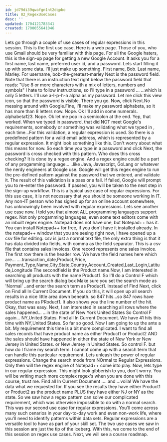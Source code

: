 ```yaml
---
id: jd79di39qwafgn1nt2dqpbo
title: 02_RegexUseCases
desc: ''
updated: 1704121783341
created: 1700055641046
---
```

Lets go through a couple of use cases of regular expressions in this session. 
This is the first use case. 
Here is a web page. 
Those of you, who use Gmail should be very familiar with this page. 
For all the Google haters, this is the sign-up page for getting a new Google Account. 
It asks you for a first name, last name, preferred user id, and a password. 
Lets start filling it up with some data. 
I'll just make up something. 
First name, Bob. 
Last name, Marley. 
For username, bob-the-greatest-marley Next is the password field. 
Note that there is an instruction text right below the password field that reads: "Use 8 or more characters with a mix of letters, numbers and symbols" I hate to follow instructions, so I'll type in a password ... 
...which is only 5 letters. 
I'll use a-l-p-h-a alpha as my password. 
Let me click this view icon, so that the password is visible. 
There you go. 
Now, click Next.No messing around with Google.Fine, I'll make my password alphabeta, so it has more than 8 letters now. 
Nope. 
Ok I'll add in some numerals. 
alphabeta123. 
Nope. 
Ok let me pop in a semicolon at the end. 
Yep, that worked. 
When we typed in password, that did NOT meet Google's requirements, somebody or something was validating what we typed in , each time...For this validation, a regular expression is used. 
So there is a predefined pattern for a valid email address, which is represented by a regular expression. 
It might look something like this. 
Don't worry about what this means for now. 
So each time you type in a password and click Next, the password is cross checked with this pattern. 
Who does this cross checking? It is done by a regex engine. 
And a regex engine could be a part of any progamming language... 
..like Java, Javascript, GoLang or whatever the nerdy engineers at Google use. 
Google will get this regex engine to run the pre-defined pattern against the password that we entered, and validate it. 
The result of this validation is a pass or a fail. 
If failed, Google will prompt you to re-enter the password. 
If passed, you will be taken to the next step in the sign-up workflow. 
This is a typical use case of regular expressions. 
For this use case, it is not necessary that you should be someone working in IT. 
Any non-IT person who has signed up for an online account somewhere, has unknowingly been involved with regular expressions. 
Lets see another use case now. 
I told you that almost ALL programming languages support regex. 
Not only progamming languages, even some text editors come with an inbuilt regex engine. 
Notepad does not have one, but Notepad++ has it. 
You can install Notepad++ for free, if you don't have it installed already. 
In the notepad++ window that you are seeing right now, I have opened up a csv file for editing. 
csv is just a normal text file, the only extra thing is that it has data divided into fields, with comma as the field separator. 
This is a csv file that contains sales invoices. 
One record represents one sales invoice. 
The first row there is the header row. 
We have the field names here which are... 
....transaction_date,Product,Price, Payment_Type,Name,City,State,Country,Account_Created,Last_Login,Latitude,Longitude The secondfield is the Product name.Now, I am interested in searching all products with the name Product1. 
So I'll do a Control F which will bring up the search dialog box Make sure you set the search mode as 'Normal' ..and enter the search term as Product1. 
Instead of Find Next, click on Find all In Current Document. 
If you do this, it will open up all search results in a nice little area down beneath. 
so 847 hits...so 847 rows have product name as PRoduct1. 
It also shows you the line number of the hit. 
Okay, that was easy. 
Next, I am interested in searching all rows where the sales happened... 
...in the state of New York United States So Control F again... 
NY,United States. 
Find all In Current Document. 
We have 41 hits this time with NY,United States. 
So far so good. 
Now I am going to up the ante a bit. 
My requirement this time is a bit more complicated. 
I want to find all sales records that have product name as either Product1 or Product2 AND the sales should have happened in either the state of New York or New Jersey in United States. 
or New Jersey in United States. 
So control F. 
but how do I frame my search term. 
I cannot come up with a search term that can handle this particular requirement. 
Lets unleash the power of regular expressions. 
Change the search mode from NOrmal to Regular Expressions. 
Only then will the regex engine of Notepad++ come into play. 
Now, lets type in our regular expression. 
This might look gibberish to you, don't worry. 
You will be writing much more complex regex's when you are done with this course, trust me. 
Find all In Current Document .... 
and ...voila! We have the data what we requested for. 
If you see the results they have either Product1 or Product2 as the product name PLUS they have either NJ or NY as the state. 
So we saw how a regex pattern can solve our complicated requirement, which was otherwise impossible to do with a normal search. 
This was our second use case for regular expressions. 
You'll come across many such cenarios in your day-to-day work and even non-work life, where you'll need to identify patterns within data sets. 
Regular expressions are a versatile tool to have as part of your skill set. 
The two use cases we saw in this session are just the tip of the iceberg. 
With this, we come to the end of this session on regex use cases. 
Next, we will see a course roadmap.